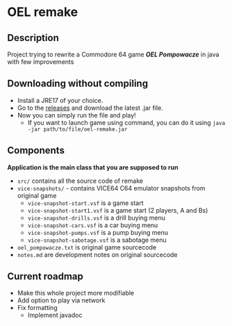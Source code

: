 # OEL remake
## Description
Project trying to rewrite a Commodore 64 game ***OEL Pompowacze*** in java with few improvements

## Downloading without compiling
- Install a JRE17 of your choice.
- Go to the [releases](https://github.com/Zabbum/oel-remake/releases) and download the latest .jar file.
- Now you can simply run the file and play! 
  - If you want to launch game using command, you can do it using `java -jar path/to/file/oel-remake.jar`

## Components

**Application is the main class that you are supposed to run**

- `src/` contains all the source code of remake
- `vice-snapshots/` - contains VICE64 C64 emulator snapshots from original game
  - `vice-snapshot-start.vsf` is a game start
  - `vice-snapshot-start1.vsf` is a game start (2 players, A and Bs)
  - `vice-snapshot-drills.vsf` is a drill buying menu
  - `vice-snapshot-cars.vsf` is a car buying menu
  - `vice-snapshot-pumps.vsf` is a pump buying menu
  - `vice-snapshot-sabotage.vsf` is a sabotage menu
- `oel_pompowacze.txt` is original game sourcecode
- `notes.md` are development notes on original sourcecode

## Current roadmap
- Make this whole project more modifiable
- Add option to play via network
- Fix formatting
  - Implement javadoc